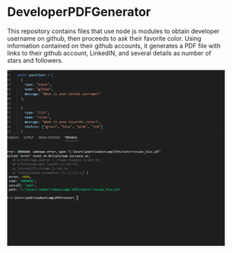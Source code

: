 # DeveloperPDFGenerator
This repository contains files that use node js modules to obtain developer username on github, then proceeds to ask their favorite color. Using information contained on their github accounts, it generates a PDF file with links to their github account, LinkedIN, and several details as number of stars and followers.

![](DeveloperProfileCreator.gif)
